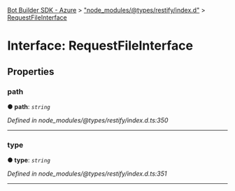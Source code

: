 [Bot Builder SDK - Azure](../README.md) > ["node_modules/@types/restify/index.d"](../modules/_node_modules__types_restify_index_d_.md) > [RequestFileInterface](../interfaces/_node_modules__types_restify_index_d_.requestfileinterface.md)



# Interface: RequestFileInterface


## Properties
<a id="path"></a>

###  path

**●  path**:  *`string`* 

*Defined in node_modules/@types/restify/index.d.ts:350*





___

<a id="type"></a>

###  type

**●  type**:  *`string`* 

*Defined in node_modules/@types/restify/index.d.ts:351*





___


